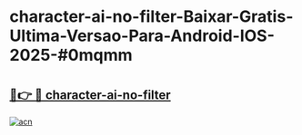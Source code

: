# character-ai-no-filter-Baixar-Gratis-Ultima-Versao-Para-Android-IOS-2025-#0mqmm

# <h2><a href="https://ainizakaria.my?title=character-ai-no-filter&ref=22M">🔗👉 🔴 character-ai-no-filter</a></h2>

[![acn](https://github.com/user-attachments/assets/0f9c940e-d8b0-45ae-aac7-cd30a18b3e1c)](https://ainizakaria.my?title=character-ai-no-filter&ref=22M)

